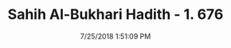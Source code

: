 ---
title        : "Sahih Al-Bukhari Hadith - 1. 676"
date         : 7/25/2018 1:51:09 PM
draft        : false
type         : "hadith"
layout       : "hadith"
BookCode     : "SHB"
VolumeNumber : "1"
HadithNumber : "676"
categories  :  ["Adhan-Shortening prayer on hearing child cries"]
tags  :  ["Anas bin Malik"]
---